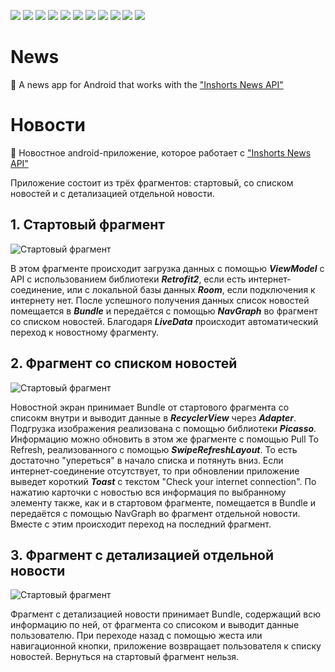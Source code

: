 
![](https://img.shields.io/badge/-Kotlin-%23f68807?style=flat&logo=Kotlin)
![](https://img.shields.io/badge/-Android-%230096d6?style=flat&logo=Android)
![](https://img.shields.io/badge/-Retrofit2-%2346ba84?style=flat&logo=square)
![](https://img.shields.io/badge/-Room-%20%23fbbd01?style=flat&logo=semanticweb)
![](https://img.shields.io/badge/-MVVM-lightgrey?style=flat&logo=Openlayers)
![](https://img.shields.io/badge/-RecyclerView-9cf?style=flat&logo=KashFlow)
![](https://img.shields.io/badge/-LiveData-brightgreen?style=flat&logo=ICQ)
![](https://img.shields.io/badge/-Bundle-orange?style=flat&logo=letsencrypt)
![](https://img.shields.io/badge/-ViewModel-red?style=flat&logo=Leaflet)
![](https://img.shields.io/badge/-Picasso-ff69b4?style=flat&logo=Elixir)
![](https://img.shields.io/badge/-NavGraph-blueviolet?style=flat&logo=Caffeine)

# News
📰 A news app for Android that works with the ["Inshorts News API"](https://github.com/cyberboysumanjay/Inshorts-News-API)

# Новости
📰 Новостное android-приложение, которое работает с ["Inshorts News API"](https://github.com/cyberboysumanjay/Inshorts-News-API)

Приложение состоит из трёх фрагментов: стартовый, со списком новостей и с детализацией отдельной новости.

  ## 1. Стартовый фрагмент
  
  ![Стартовый фрагмент](https://github.com/FezzMad/News/blob/master/fragment_start.jpg)
  
  В этом фрагменте происходит загрузка данных с помощью ***ViewModel*** с API с использованием библиотеки ***Retrofit2***, если есть интернет-соединение, или с локальной базы данных ***Room***, если подключения к интернету нет.
  После успешного получения данных список новостей помещается в ***Bundle*** и передаётся с помощью ***NavGraph*** во фрагмент со списком новостей. Благодаря ***LiveData*** происходит автоматический переход к новостному фрагменту.
  
  ## 2. Фрагмент со списком новостей
  
   ![Стартовый фрагмент](https://github.com/FezzMad/News/blob/master/fragment_news.jpg)
   
   Новостной экран принимает Bundle от стартового фрагмента со списокм внутри и выводит данные в ***RecyclerView*** через ***Adapter***. Подгрузка изображения реализована с помощью библиотеки ***Picasso***.
   Информацию можно обновить в этом же фрагменте с помощью Pull To Refresh, реализованного с помощью ***SwipeRefreshLayout***. То есть достаточно "упереться" в начало списка и потянуть вниз.
   Если интернет-соединение отсутствует, то при обновлении приложение выведет короткий ***Toast*** с текстом "Check your internet connection". 
   По нажатию карточки с новостью вся информация по выбранному элементу также, как и в стартовом фрагменте, помещается в Bundle и передаётся с помощью NavGraph во фрагмент отдельной новости. 
   Вместе с этим происходит переход на последний фрагмент. 
  
  ## 3. Фрагмент с детализацией отдельной новости 
  
   ![Стартовый фрагмент](https://github.com/FezzMad/News/blob/master/fragment_detail.jpg)
   
   Фрагмент с детализацией новости принимает Bundle, содержащий всю информацию по ней, от фрагмента со списоком и выводит данные пользователю. При переходе назад с помощью жеста или навигационной кнопки, приложение возвращает пользователя к списку новостей. Вернуться на стартовый фрагмент нельзя.
   
   
   
   

